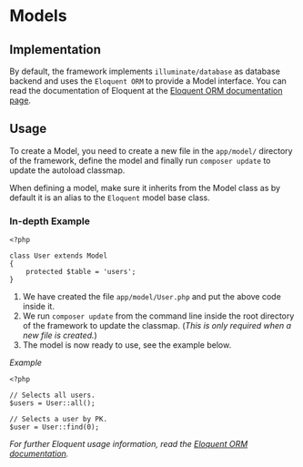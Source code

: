 Models
=

Implementation
-

By default, the framework implements `illuminate/database` as database
backend and uses the `Eloquent ORM` to provide a Model interface.
You can read the documentation of Eloquent at the [Eloquent ORM documentation page](http://four.laravel.com/docs/eloquent).

Usage
-

To create a Model, you need to create a new file in the `app/model/` directory
of the framework, define the model and finally run `composer update` to
update the autoload classmap.

When defining a model, make sure it inherits from the Model class as by
default it is an alias to the `Eloquent` model base class.

### In-depth Example

	<?php

	class User extends Model
	{
		protected $table = 'users';
	}

 1. We have created the file `app/model/User.php` and put the above code
    inside it.
 2. We run `composer update` from the command line inside the root directory
    of the framework to update the classmap. (_This is only required when a new file is created._)
 3. The model is now ready to use, see the example below.

*Example*

	<?php

	// Selects all users.
	$users = User::all();

	// Selects a user by PK.
	$user = User::find(0);

_For further Eloquent usage information, read the
[Eloquent ORM documentation](http://four.laravel.com/docs/eloquent)._
